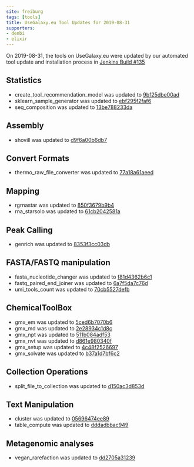 ```yaml
---
site: freiburg
tags: [tools]
title: UseGalaxy.eu Tool Updates for 2019-08-31
supporters:
- denbi
- elixir
---
```


On 2019-08-31, the tools on UseGalaxy.eu were updated by our automated tool update and installation process in [Jenkins Build #135](https://build.galaxyproject.eu/job/usegalaxy-eu/job/install-tools/#135/)


## Statistics

- create_tool_recommendation_model was updated to [9bf25dbe00ad](https://toolshed.g2.bx.psu.edu/view/bgruening/create_tool_recommendation_model/9bf25dbe00ad)
- sklearn_sample_generator was updated to [ebf295f2faf6](https://toolshed.g2.bx.psu.edu/view/bgruening/sklearn_sample_generator/ebf295f2faf6)
- seq_composition was updated to [13be788233da](https://toolshed.g2.bx.psu.edu/view/peterjc/seq_composition/13be788233da)

## Assembly

- shovill was updated to [d9f6a00b6db7](https://toolshed.g2.bx.psu.edu/view/iuc/shovill/d9f6a00b6db7)

## Convert Formats

- thermo_raw_file_converter was updated to [77a18a61aeed](https://toolshed.g2.bx.psu.edu/view/galaxyp/thermo_raw_file_converter/77a18a61aeed)

## Mapping

- rgrnastar was updated to [850f3679b9b4](https://toolshed.g2.bx.psu.edu/view/iuc/rgrnastar/850f3679b9b4)
- rna_starsolo was updated to [61cb2042581a](https://toolshed.g2.bx.psu.edu/view/iuc/rna_starsolo/61cb2042581a)

## Peak Calling

- genrich was updated to [8353f3cc03db](https://toolshed.g2.bx.psu.edu/view/iuc/genrich/8353f3cc03db)

## FASTA/FASTQ manipulation

- fasta_nucleotide_changer was updated to [f81d4362b6c1](https://toolshed.g2.bx.psu.edu/view/devteam/fasta_nucleotide_changer/f81d4362b6c1)
- fastq_paired_end_joiner was updated to [6a7f5da7c76d](https://toolshed.g2.bx.psu.edu/view/devteam/fastq_paired_end_joiner/6a7f5da7c76d)
- umi_tools_count was updated to [70cb5527defb](https://toolshed.g2.bx.psu.edu/view/iuc/umi_tools_count/70cb5527defb)

## ChemicalToolBox

- gmx_em was updated to [5ced6b7070b6](https://toolshed.g2.bx.psu.edu/view/chemteam/gmx_em/5ced6b7070b6)
- gmx_md was updated to [2e28934c1d8c](https://toolshed.g2.bx.psu.edu/view/chemteam/gmx_md/2e28934c1d8c)
- gmx_npt was updated to [511b084adf53](https://toolshed.g2.bx.psu.edu/view/chemteam/gmx_npt/511b084adf53)
- gmx_nvt was updated to [d861e980340f](https://toolshed.g2.bx.psu.edu/view/chemteam/gmx_nvt/d861e980340f)
- gmx_setup was updated to [4c48f2526697](https://toolshed.g2.bx.psu.edu/view/chemteam/gmx_setup/4c48f2526697)
- gmx_solvate was updated to [b37a1d7bf6c2](https://toolshed.g2.bx.psu.edu/view/chemteam/gmx_solvate/b37a1d7bf6c2)

## Collection Operations

- split_file_to_collection was updated to [d150ac3d853d](https://toolshed.g2.bx.psu.edu/view/bgruening/split_file_to_collection/d150ac3d853d)

## Text Manipulation

- cluster was updated to [05696474ee89](https://toolshed.g2.bx.psu.edu/view/devteam/cluster/05696474ee89)
- table_compute was updated to [dddadbbac949](https://toolshed.g2.bx.psu.edu/view/iuc/table_compute/dddadbbac949)

## Metagenomic analyses

- vegan_rarefaction was updated to [dd2705a31239](https://toolshed.g2.bx.psu.edu/view/iuc/vegan_rarefaction/dd2705a31239)

